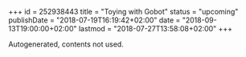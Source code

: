 +++
id = 252938443
title = "Toying with Gobot"
status = "upcoming"
publishDate = "2018-07-19T16:19:42+02:00"
date = "2018-09-13T19:00:00+02:00"
lastmod = "2018-07-27T13:58:08+02:00"
+++

Autogenerated, contents not used.
